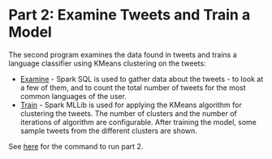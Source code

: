 # Part 2: Examine Tweets and Train a Model

The second program examines the data found in tweets and trains a language classifier using KMeans clustering on the tweets:

* [Examine](examine.md) - Spark SQL is used to gather data about the tweets - to look at a few of them, and to count the total number of tweets for the most common languages of the user.
* [Train](train.md) - Spark MLLib is used for applying the KMeans algorithm for clustering the tweets.  The number of clusters and the number of iterations of algorithm are configurable.  After training the model, some sample tweets from the different clusters are shown.

See [here](run_part2.md) for the command to run part 2.
